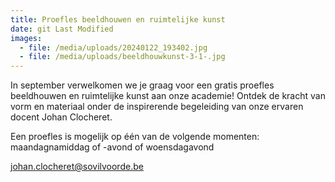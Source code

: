 ```yaml
---
title: Proefles beeldhouwen en ruimtelijke kunst
date: git Last Modified
images:
  - file: /media/uploads/20240122_193402.jpg
  - file: /media/uploads/beeldhouwkunst-3-1-.jpg
---
```

I﻿n september verwelkomen we je graag voor een gratis proefles beeldhouwen en ruimtelijke kunst aan onze academie! Ontdek de kracht van vorm en materiaal onder de inspirerende begeleiding van onze ervaren docent Johan Clocheret.

E﻿en proefles is mogelijk op één van de volgende momenten:\
m﻿aandagnamiddag of -avond of woensdagavond

j﻿ohan.clocheret@sovilvoorde.be